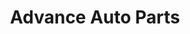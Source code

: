 ---
title: "Advance Auto Parts"
url: /indianapolis/advance-auto-parts-east-washington-street/
shop: car parts
---